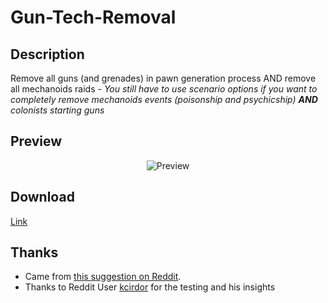 # Gun-Tech-Removal

## Description
Remove all guns (and grenades) in pawn generation process AND remove all mechanoids raids - *You still have to use scenario options if you want to completely remove mechanoids events (poisonship and psychicship) __AND__ colonists starting guns*

## Preview
<p align="center"><img src="https://i.imgur.com/Ajmxh8w.png?1" alt="Preview"/></p>

## Download
[Link](https://github.com/kaptain-kavern/Gun-Tech-Removal/releases/latest)

## Thanks
- Came from [this suggestion on Reddit](https://www.reddit.com/r/RimWorld/comments/57hmq0/mod_to_disable_grenades/).
- Thanks to Reddit User [kcirdor](https://www.reddit.com/user/kcirdor) for the testing and his insights
